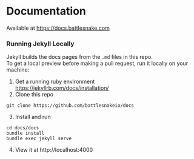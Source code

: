 # Documentation

Available at https://docs.battlesnake.com

### Running Jekyll Locally

Jekyll builds the docs pages from the `.md` files in this repo.<br>
To get a local preview before making a pull request, run it locally on your machine:

1. Get a running ruby environment<br>
https://jekyllrb.com/docs/installation/
2. Clone this repo
```
git clone https://github.com/battlesnakeio/docs
```
3. Install and run
```
cd docs/docs
bundle install
bundle exec jekyll serve
```
4. View it at http://localhost:4000
